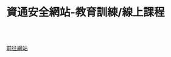 # 資通安全網站-教育訓練/線上課程

<!--more-->
<!--468-->

<br><br/>

[前往網站](https://www.ahs.nccu.edu.tw/ischool/publish_page/48/?cid=4786)


